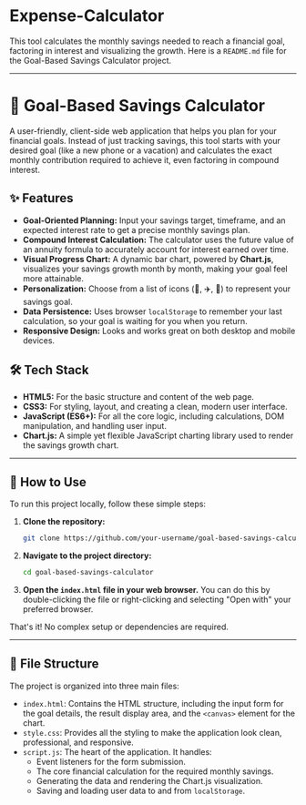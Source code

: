 # Expense-Calculator
This tool calculates the monthly savings needed to reach a financial goal, factoring in interest and visualizing the growth.
Here is a `README.md` file for the Goal-Based Savings Calculator project.

-----

# 🎯 Goal-Based Savings Calculator

A user-friendly, client-side web application that helps you plan for your financial goals. Instead of just tracking savings, this tool starts with your desired goal (like a new phone or a vacation) and calculates the exact monthly contribution required to achieve it, even factoring in compound interest.

## ✨ Features

  * **Goal-Oriented Planning:** Input your savings target, timeframe, and an expected interest rate to get a precise monthly savings plan.
  * **Compound Interest Calculation:** The calculator uses the future value of an annuity formula to accurately account for interest earned over time.
  * **Visual Progress Chart:** A dynamic bar chart, powered by **Chart.js**, visualizes your savings growth month by month, making your goal feel more attainable.
  * **Personalization:** Choose from a list of icons (📱, ✈️, 🚗) to represent your savings goal.
  * **Data Persistence:** Uses browser `localStorage` to remember your last calculation, so your goal is waiting for you when you return.
  * **Responsive Design:** Looks and works great on both desktop and mobile devices.

## 🛠️ Tech Stack

  * **HTML5:** For the basic structure and content of the web page.
  * **CSS3:** For styling, layout, and creating a clean, modern user interface.
  * **JavaScript (ES6+):** For all the core logic, including calculations, DOM manipulation, and handling user input.
  * **Chart.js:** A simple yet flexible JavaScript charting library used to render the savings growth chart.

-----

## 🚀 How to Use

To run this project locally, follow these simple steps:

1.  **Clone the repository:**
    ```bash
    git clone https://github.com/your-username/goal-based-savings-calculator.git
    ```
2.  **Navigate to the project directory:**
    ```bash
    cd goal-based-savings-calculator
    ```
3.  **Open the `index.html` file in your web browser.**
    You can do this by double-clicking the file or right-clicking and selecting "Open with" your preferred browser.

That's it\! No complex setup or dependencies are required.

-----

## 📂 File Structure

The project is organized into three main files:

  * `index.html`: Contains the HTML structure, including the input form for the goal details, the result display area, and the `<canvas>` element for the chart.
  * `style.css`: Provides all the styling to make the application look clean, professional, and responsive.
  * `script.js`: The heart of the application. It handles:
      * Event listeners for the form submission.
      * The core financial calculation for the required monthly savings.
      * Generating the data and rendering the Chart.js visualization.
      * Saving and loading user data to and from `localStorage`.
